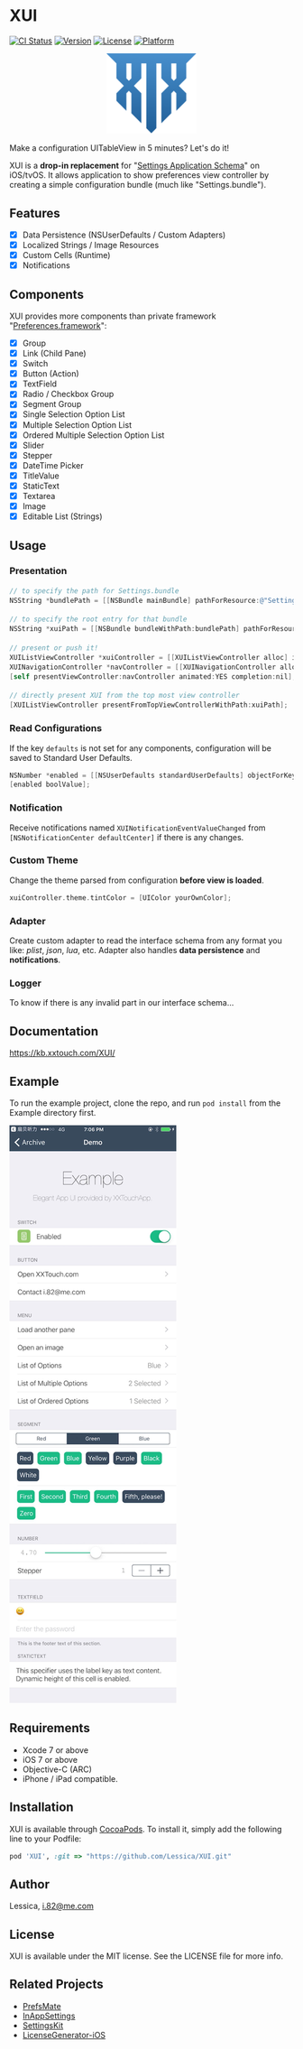 # XUI

[![CI Status](http://img.shields.io/travis/Lessica/XUI.svg?style=flat)](https://travis-ci.org/Lessica/XUI)
[![Version](https://img.shields.io/cocoapods/v/XUI.svg?style=flat)](http://cocoapods.org/pods/XUI)
[![License](https://img.shields.io/cocoapods/l/XUI.svg?style=flat)](http://cocoapods.org/pods/XUI)
[![Platform](https://img.shields.io/cocoapods/p/XUI.svg?style=flat)](http://cocoapods.org/pods/XUI)

<p align="center">
<img src="https://raw.githubusercontent.com/Lessica/XUI/master/Design/XUIAboutIcon.png" width="160"/><br />
</p>

Make a configuration UITableView in 5 minutes? Let's do it!

XUI is a **drop-in replacement** for "[Settings Application Schema](https://developer.apple.com/library/content/documentation/PreferenceSettings/Conceptual/SettingsApplicationSchemaReference/Introduction/Introduction.html#//apple_ref/doc/uid/TP40007005-SW1)" on iOS/tvOS. It allows application to show preferences view controller by creating a simple configuration bundle (much like "Settings.bundle").

## Features

- [x] Data Persistence (NSUserDefaults / Custom Adapters)
- [x] Localized Strings / Image Resources
- [x] Custom Cells (Runtime)
- [x] Notifications

## Components

XUI provides more components than private framework "[Preferences.framework](http://iphonedevwiki.net/index.php/Preferences.framework)":

- [x] Group
- [x] Link (Child Pane)
- [x] Switch
- [x] Button (Action)
- [x] TextField
- [x] Radio / Checkbox Group
- [x] Segment Group
- [x] Single Selection Option List
- [x] Multiple Selection Option List
- [x] Ordered Multiple Selection Option List
- [x] Slider
- [x] Stepper
- [x] DateTime Picker
- [x] TitleValue
- [x] StaticText
- [x] Textarea
- [x] Image
- [x] Editable List (Strings)

## Usage

### Presentation

```objective-c
// to specify the path for Settings.bundle
NSString *bundlePath = [[NSBundle mainBundle] pathForResource:@"Settings" ofType:@"bundle"];

// to specify the root entry for that bundle
NSString *xuiPath = [[NSBundle bundleWithPath:bundlePath] pathForResource:@"Root" ofType:@"plist"];

// present or push it!
XUIListViewController *xuiController = [[XUIListViewController alloc] initWithPath:xuiPath withBundlePath:bundlePath];
XUINavigationController *navController = [[XUINavigationController alloc] initWithRootViewController:xuiController];
[self presentViewController:navController animated:YES completion:nil];

// directly present XUI from the top most view controller
[XUIListViewController presentFromTopViewControllerWithPath:xuiPath];
```

### Read Configurations

If the key ```defaults``` is not set for any components, configuration will be saved to Standard User Defaults.

```objective-c
NSNumber *enabled = [[NSUserDefaults standardUserDefaults] objectForKey:@"enabled"];
[enabled boolValue];
```

### Notification

Receive notifications named ```XUINotificationEventValueChanged``` from ```[NSNotificationCenter defaultCenter]``` if there is any changes.

### Custom Theme

Change the theme parsed from configuration **before view is loaded**.

```objective-c
xuiController.theme.tintColor = [UIColor yourOwnColor];
```

### Adapter

Create custom adapter to read the interface schema from any format you like: *plist*, *json*, *lua*, etc. Adapter also handles **data persistence** and **notifications**.

### Logger

To know if there is any invalid part in our interface schema...

## Documentation

https://kb.xxtouch.com/XUI/

## Example

To run the example project, clone the repo, and run `pod install` from the Example directory first.

![Demo](https://raw.githubusercontent.com/Lessica/XUI/master/Design/IMG_0716.jpg)

## Requirements

- Xcode 7 or above
- iOS 7 or above
- Objective-C (ARC)
- iPhone / iPad compatible.

## Installation

XUI is available through [CocoaPods](http://cocoapods.org). To install
it, simply add the following line to your Podfile:

```ruby
pod 'XUI', :git => "https://github.com/Lessica/XUI.git"
```

## Author

Lessica, i.82@me.com

## License

XUI is available under the MIT license. See the LICENSE file for more info.

## Related Projects

- [PrefsMate](https://github.com/caiyue1993/PrefsMate)
- [InAppSettings](https://github.com/kgn/InAppSettings)
- [SettingsKit](https://github.com/mlnlover11/SettingsKit)
- [LicenseGenerator-iOS](https://github.com/carloe/LicenseGenerator-iOS)
